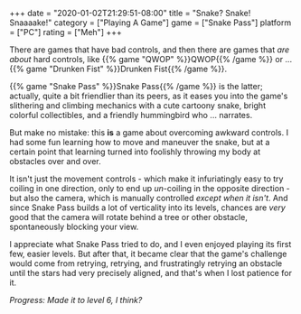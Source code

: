 +++
date = "2020-01-02T21:29:51-08:00"
title = "Snake? Snake! Snaaaake!"
category = ["Playing A Game"]
game = ["Snake Pass"]
platform = ["PC"]
rating = ["Meh"]
+++

There are games that have bad controls, and then there are games that <i>are about</i> hard controls, like {{% game "QWOP" %}}QWOP{{% /game %}} or ... {{% game "Drunken Fist" %}}Drunken Fist{{% /game %}}.

{{% game "Snake Pass" %}}Snake Pass{{% /game %}} is the latter; actually, quite a bit friendlier than its peers, as it eases you into the game's slithering and climbing mechanics with a cute cartoony snake, bright colorful collectibles, and a friendly hummingbird who ... narrates.

But make no mistake: this <b>is</b> a game about overcoming awkward controls.  I had some fun learning how to move and maneuver the snake, but at a certain point that learning turned into foolishly throwing my body at obstacles over and over.

It isn't just the movement controls - which make it infuriatingly easy to try coiling in one direction, only to end up <i>un</i>-coiling in the opposite direction - but also the camera, which is manually controlled <i>except when it isn't</i>.  And since Snake Pass builds a lot of verticality into its levels, chances are <i>very</i> good that the camera will rotate behind a tree or other obstacle, spontaneously blocking your view.

I appreciate what Snake Pass tried to do, and I even enjoyed playing its first few, easier levels.  But after that, it became clear that the game's challenge would come from retrying, retrying, and frustratingly retrying an obstacle until the stars had very precisely aligned, and that's when I lost patience for it.

<i>Progress: Made it to level 6, I think?</i>
